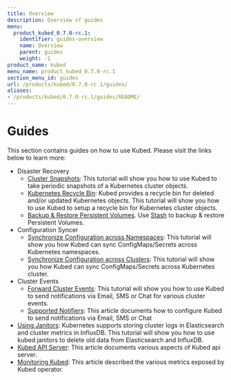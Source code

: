 ```yaml
---
title: Overview
description: Overview of guides
menu:
  product_kubed_0.7.0-rc.1:
    identifier: guides-overview
    name: Overview
    parent: guides
    weight: -1
product_name: kubed
menu_name: product_kubed_0.7.0-rc.1
section_menu_id: guides
url: /products/kubed/0.7.0-rc.1/guides/
aliases:
- /products/kubed/0.7.0-rc.1/guides/README/
---
```


# Guides

This section contains guides on how to use Kubed. Please visit the links below to learn more:

- Disaster Recovery
  - [Cluster Snapshots](/products/kubed/0.7.0-rc.1/guides/disaster-recovery/cluster-snapshot): This tutorial will show you how to use Kubed to take periodic snapshots of a Kubernetes cluster objects.
  - [Kubernetes Recycle Bin](/products/kubed/0.7.0-rc.1/guides/disaster-recovery/recycle-bin): Kubed provides a recycle bin for deleted and/or updated Kubernetes objects. This tutorial will show you how to use Kubed to setup a recycle bin for Kubernetes cluster objects.
  - [Backup & Restore Persistent Volumes](/products/kubed/0.7.0-rc.1/guides/disaster-recovery/stash). Use [Stash](https://appscode.com/products/stash) to backup & restore Persistent Volumes.
- Configuration Syncer
  - [Synchronize Configuration across Namespaces](/products/kubed/0.7.0-rc.1/guides/config-syncer/intra-cluster): This tutorial will show you how Kubed can sync ConfigMaps/Secrets across Kubernetes namespaces.
  - [Synchronize Configuration across Clusters](/products/kubed/0.7.0-rc.1/guides/config-syncer/inter-cluster): This tutorial will show you how Kubed can sync ConfigMaps/Secrets across Kubernetes cluster.
- Cluster Events
  - [Forward Cluster Events](/products/kubed/0.7.0-rc.1/guides/cluster-events/event-forwarder): This tutorial will show you how to use Kubed to send notifications via Email, SMS or Chat for various cluster events.
  - [Supported Notifiers](/products/kubed/0.7.0-rc.1/guides/cluster-events/notifiers): This article documents how to configure Kubed to send notifications via Email, SMS or Chat
- [Using Janitors](/products/kubed/0.7.0-rc.1/guides/janitors): Kubernetes supports storing cluster logs in Elasticsearch and cluster metrics in InfluxDB. This tutorial will show you how to use kubed janitors to delete old data from Elasticsearch and InfluxDB.
- [Kubed API Server](/products/kubed/0.7.0-rc.1/guides/apiserver): This article documents various aspects of Kubed api server.
- [Monitoring Kubed](/products/kubed/0.7.0-rc.1/guides/monitoring): This article described the various metrics exposed by Kubed operator.
